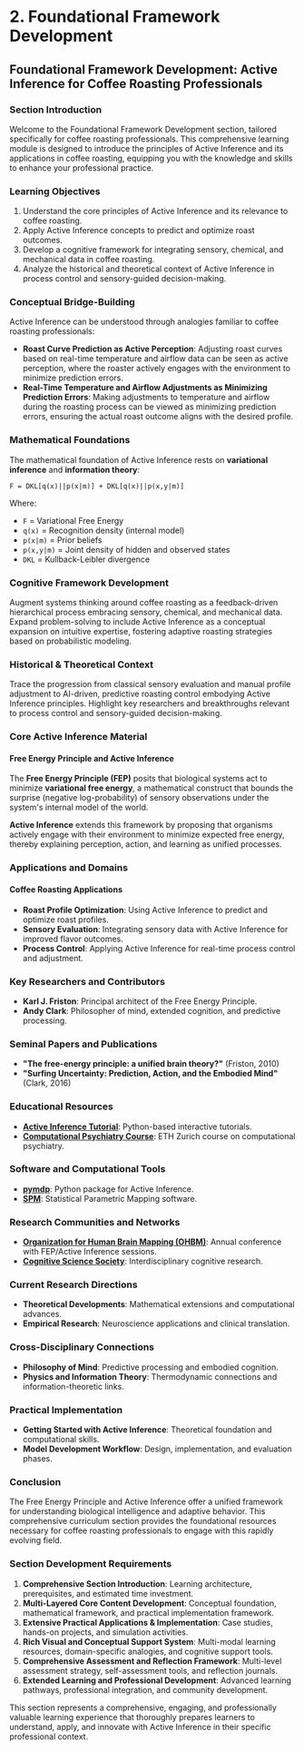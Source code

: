 # 2. Foundational Framework Development

## Foundational Framework Development: Active Inference for Coffee Roasting Professionals

### Section Introduction

Welcome to the Foundational Framework Development section, tailored specifically for coffee roasting professionals. This comprehensive learning module is designed to introduce the principles of Active Inference and its applications in coffee roasting, equipping you with the knowledge and skills to enhance your professional practice.

### Learning Objectives

1. Understand the core principles of Active Inference and its relevance to coffee roasting.
2. Apply Active Inference concepts to predict and optimize roast outcomes.
3. Develop a cognitive framework for integrating sensory, chemical, and mechanical data in coffee roasting.
4. Analyze the historical and theoretical context of Active Inference in process control and sensory-guided decision-making.

### Conceptual Bridge-Building

Active Inference can be understood through analogies familiar to coffee roasting professionals:

* **Roast Curve Prediction as Active Perception**: Adjusting roast curves based on real-time temperature and airflow data can be seen as active perception, where the roaster actively engages with the environment to minimize prediction errors.
* **Real-Time Temperature and Airflow Adjustments as Minimizing Prediction Errors**: Making adjustments to temperature and airflow during the roasting process can be viewed as minimizing prediction errors, ensuring the actual roast outcome aligns with the desired profile.

### Mathematical Foundations

The mathematical foundation of Active Inference rests on **variational inference** and **information theory**:

```mathematical
F = DKL[q(x)||p(x|m)] + DKL[q(x)||p(x,y|m)]
```

Where:

* `F` = Variational Free Energy
* `q(x)` = Recognition density (internal model)
* `p(x|m)` = Prior beliefs
* `p(x,y|m)` = Joint density of hidden and observed states
* `DKL` = Kullback-Leibler divergence

### Cognitive Framework Development

Augment systems thinking around coffee roasting as a feedback-driven hierarchical process embracing sensory, chemical, and mechanical data. Expand problem-solving to include Active Inference as a conceptual expansion on intuitive expertise, fostering adaptive roasting strategies based on probabilistic modeling.

### Historical & Theoretical Context

Trace the progression from classical sensory evaluation and manual profile adjustment to AI-driven, predictive roasting control embodying Active Inference principles. Highlight key researchers and breakthroughs relevant to process control and sensory-guided decision-making.

### Core Active Inference Material

#### Free Energy Principle and Active Inference

The **Free Energy Principle (FEP)** posits that biological systems act to minimize **variational free energy**, a mathematical construct that bounds the surprise (negative log-probability) of sensory observations under the system's internal model of the world.

**Active Inference** extends this framework by proposing that organisms actively engage with their environment to minimize expected free energy, thereby explaining perception, action, and learning as unified processes.

### Applications and Domains

#### Coffee Roasting Applications

* **Roast Profile Optimization**: Using Active Inference to predict and optimize roast profiles.
* **Sensory Evaluation**: Integrating sensory data with Active Inference for improved flavor outcomes.
* **Process Control**: Applying Active Inference for real-time process control and adjustment.

### Key Researchers and Contributors

* **Karl J. Friston**: Principal architect of the Free Energy Principle.
* **Andy Clark**: Philosopher of mind, extended cognition, and predictive processing.

### Seminal Papers and Publications

* **"The free-energy principle: a unified brain theory?"** (Friston, 2010)
* **"Surfing Uncertainty: Prediction, Action, and the Embodied Mind"** (Clark, 2016)

### Educational Resources

* **[Active Inference Tutorial](https://github.com/infer-actively/pymdp-tutorials)**: Python-based interactive tutorials.
* **[Computational Psychiatry Course](https://www.tnu.ethz.ch/en/teaching/computational-psychiatry-course.html)**: ETH Zurich course on computational psychiatry.

### Software and Computational Tools

* **[pymdp](https://github.com/infer-actively/pymdp)**: Python package for Active Inference.
* **[SPM](https://www.fil.ion.ucl.ac.uk/spm/)**: Statistical Parametric Mapping software.

### Research Communities and Networks

* **[Organization for Human Brain Mapping (OHBM)](https://www.humanbrainmapping.org/)**: Annual conference with FEP/Active Inference sessions.
* **[Cognitive Science Society](https://cognitivesciencesociety.org/)**: Interdisciplinary cognitive research.

### Current Research Directions

* **Theoretical Developments**: Mathematical extensions and computational advances.
* **Empirical Research**: Neuroscience applications and clinical translation.

### Cross-Disciplinary Connections

* **Philosophy of Mind**: Predictive processing and embodied cognition.
* **Physics and Information Theory**: Thermodynamic connections and information-theoretic links.

### Practical Implementation

* **Getting Started with Active Inference**: Theoretical foundation and computational skills.
* **Model Development Workflow**: Design, implementation, and evaluation phases.

### Conclusion

The Free Energy Principle and Active Inference offer a unified framework for understanding biological intelligence and adaptive behavior. This comprehensive curriculum section provides the foundational resources necessary for coffee roasting professionals to engage with this rapidly evolving field.

### Section Development Requirements

1. **Comprehensive Section Introduction**: Learning architecture, prerequisites, and estimated time investment.
2. **Multi-Layered Core Content Development**: Conceptual foundation, mathematical framework, and practical implementation framework.
3. **Extensive Practical Applications & Implementation**: Case studies, hands-on projects, and simulation activities.
4. **Rich Visual and Conceptual Support System**: Multi-modal learning resources, domain-specific analogies, and cognitive support tools.
5. **Comprehensive Assessment and Reflection Framework**: Multi-level assessment strategy, self-assessment tools, and reflection journals.
6. **Extended Learning and Professional Development**: Advanced learning pathways, professional integration, and community development.

This section represents a comprehensive, engaging, and professionally valuable learning experience that thoroughly prepares learners to understand, apply, and innovate with Active Inference in their specific professional context.